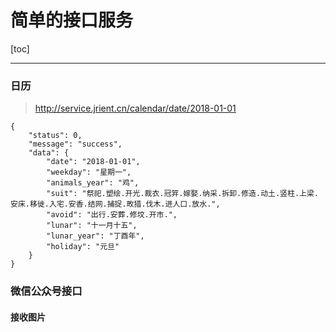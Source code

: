 # 简单的接口服务

[toc]

---

### 日历

> http://service.jrient.cn/calendar/date/2018-01-01

```
{
    "status": 0,
    "message": "success",
    "data": {
        "date": "2018-01-01",
        "weekday": "星期一",
        "animals_year": "鸡",
        "suit": "祭祀.塑绘.开光.裁衣.冠笄.嫁娶.纳采.拆卸.修造.动土.竖柱.上梁.安床.移徙.入宅.安香.结网.捕捉.畋猎.伐木.进人口.放水.",
        "avoid": "出行.安葬.修坟.开市.",
        "lunar": "十一月十五",
        "lunar_year": "丁酉年",
        "holiday": "元旦"
    }
}
```

### 微信公众号接口

#### 接收图片

